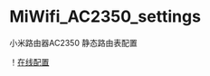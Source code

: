 # MiWifi_AC2350_settings
小米路由器AC2350 静态路由表配置

！[在线配置](https://github.xialiwei.com/MiWifi_AC2350_settings/)

